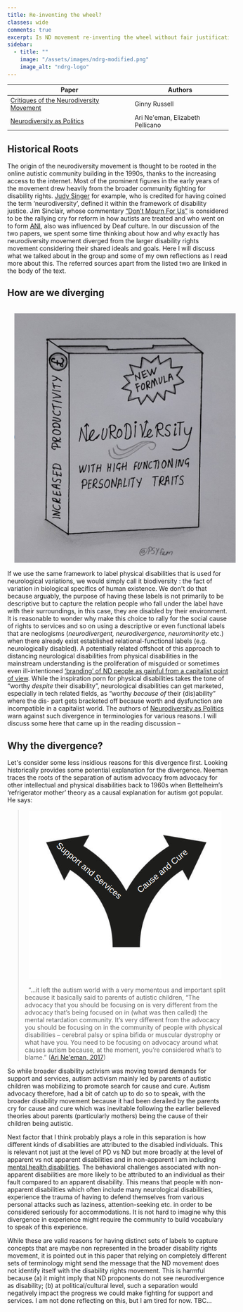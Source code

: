 ```yaml
---
title: Re-inventing the wheel?
classes: wide
comments: true
excerpt: Is ND movement re-inventing the wheel without fair justification? Divergence from broader Disability Rights movement
sidebar:
  - title: ""
    image: "/assets/images/ndrg-modified.png"
    image_alt: "ndrg-logo"
---
```

| Paper         | Authors | 
|-------------- |---------| 
| [Critiques of the Neurodiversity Movement](https://link.springer.com/chapter/10.1007/978-981-13-8437-0_21)| Ginny Russell |
| [Neurodiversity as Politics](https://doi.org/10.1159/000524277)    | Ari Ne'eman, Elizabeth Pellicano  |                      

## Historical Roots
The origin of the neurodiversity movement is thought to be rooted in the online autistic community building in the 1990s, thanks to the increasing access to the internet. Most of the prominent figures in the early years of the movement drew heavily from the broader community fighting for disability rights. [Judy Singer](https://twitter.com/singer_judy) for example, who is credited for having coined the term ‘neurodiversity’, defined it within the framework of disability justice. Jim Sinclair, whose commentary [“Don’t Mourn For Us”](https://www.autreat.com/dont_mourn.html) is considered to be the rallying cry for reform in how autists are treated and who went on to form [ANI](https://en.wikipedia.org/wiki/Autism_Network_International), also was influenced by Deaf culture. In our discussion of the two papers, we spent some time thinking about how and why exactly has neurodiversity movement diverged from the larger disability rights movement considering their shared ideals and goals. Here I will discuss what we talked about in the group and some of my own reflections as I read more about this. The referred sources apart from the listed two are linked in the body of the text.

## How are we diverging

<img align="left" src="/assets/images/strengths.png" alt=""  style="margin:16px;"> 

If we use the same framework to label physical disabilities that is used for neurological variations, we would simply call it biodiversity : the fact of variation in biological specifics of human existence.
We don't do that because arguably, the purpose of having these labels is not primarily to be descriptive but to capture the relation people who fall under the label have with their surroundings, in this case, they are disabled by their environment. It is reasonable to wonder why make this choice to rally for the social cause of rights to services and so on using a descriptive or even functional labels that are neologisms (*neurodivergent, neurodivergence, neurominority* etc.) when there already exist established relational-functional labels (e.g. neurologically disabled). A potentially related offshoot of this approach to distancing neurological disabilities  from physical disabilities in the mainstream understanding is the proliferation of misguided or sometimes even ill-intentioned [‘branding’ of ND people as gainful from a capitalist point of view](https://anticapitalistresistance.org/towards-neurodivergent-marxism/). While the inspiration porn for physical disabilities takes the tone of “worthy *despite* their disability”, neurological disabilities can get marketed, especially in tech related fields, as “worthy *because of* their (dis)ability” where the dis- part gets bracketed off because worth and dysfunction are incompatible in a capitalist world. The authors of [Neurodiversity as Politics](https://doi.org/10.1159/000524277) warn against such divergence in terminologies for various reasons. I will discuss some here that came up in the reading discussion –


## Why the divergence?
Let's consider some less insidious reasons for this divergence first. Looking historically provides some potential explanation for the divergence. Neeman traces the roots of the separation of autism advocacy from advocacy for other intellectual and physical disabilities back to 1960s when Bettelheim’s ‘refrigerator mother’ theory as a causal explanation for autism got popular. He says:
<img align="right" src="/assets/images/diverge.png" alt=""  style="margin:16px;"> 
> &nbsp; “…it left the autism world with a very momentous and important split because it basically said to parents of autistic children, “The advocacy that you should be focusing on is very different from the advocacy that’s being focused on in (what was then called) the mental retardation community. It’s very different from the advocacy you should be focusing on in the community of people with physical disabilities – cerebral palsy or spina bifida or muscular dystrophy or what have you. You need to be focusing on advocacy around what causes autism because, at the moment, you’re considered what’s to blame.” ([Ari Ne'eman, 2017](https://autisticadvocacy.org/2017/02/autism-and-the-disability-community-the-politics-of-neurodiversity-causation-and-cure/))


So while broader disability activism was moving toward demands for support and services, autism activism mainly led by parents of autistic children was mobilizing to promote search for cause and cure. Autism advocacy therefore, had a bit of catch up to do so to speak, with the broader disability movement because it had been derailed by the parents cry for cause and cure which was inevitable following the earlier believed theories about parents (particularly mothers) being the cause of their children being autistic.

Next factor that I think probably plays a role in this separation is how different kinds of disabilities are attributed to the disabled individuals. This is relevant not just at the level of PD vs ND but more broadly at the level of apparent vs not apparent disabilities and in non-apparent I am including [mental health disabilities](https://www.psychiatrictimes.com/view/neurodiversity-paradigm-psychiatry). The behavioral challenges associated with non-apparent disabilities are more likely to be attributed to an individual as their fault compared to an apparent disability. This means that people with non-apparent disabilities which often include many neurological disabilities, experience the trauma of having to defend themselves from various personal attacks such as laziness, attention-seeking etc. in order to be considered seriously for accommodations. It is not hard to imagine why this divergence in experience might require the community to build vocabulary to speak of this experience. 

While these are valid reasons for having distinct sets of labels to capture concepts that are maybe non represented in the broader disability rights movement, it is pointed out in this paper that relying on completely different sets of terminology might send the message that the ND movement does not identify itself with the disability rights movement. This is harmful because (a) it might imply that ND proponents do not see neurodivergence as disability; (b) at political/cultural level, such a separation would negatively impact the progress we could make fighting for support and services.  I am not done reflecting on this, but I am tired for now. TBC…




